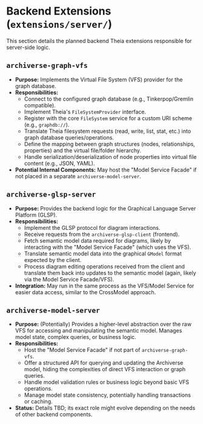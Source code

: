 # Backend Extensions (`extensions/server/`)

This section details the planned backend Theia extensions responsible for server-side logic.

## `archiverse-graph-vfs`

*   **Purpose:** Implements the Virtual File System (VFS) provider for the graph database.
*   **Responsibilities:**
    *   Connect to the configured graph database (e.g., Tinkerpop/Gremlin compatible).
    *   Implement Theia's `FileSystemProvider` interface.
    *   Register with the core `FileSystem` service for a custom URI scheme (e.g., `graphdb://`).
    *   Translate Theia filesystem requests (read, write, list, stat, etc.) into graph database queries/operations.
    *   Define the mapping between graph structures (nodes, relationships, properties) and the virtual file/folder hierarchy.
    *   Handle serialization/deserialization of node properties into virtual file content (e.g., JSON, YAML).
*   **Potential Internal Components:** May host the "Model Service Facade" if not placed in a separate `archiverse-model-server`.

## `archiverse-glsp-server`

*   **Purpose:** Provides the backend logic for the Graphical Language Server Platform (GLSP).
*   **Responsibilities:**
    *   Implement the GLSP protocol for diagram interactions.
    *   Receive requests from the `archiverse-glsp-client` (frontend).
    *   Fetch semantic model data required for diagrams, likely by interacting with the "Model Service Facade" (which uses the VFS).
    *   Translate semantic model data into the graphical `GModel` format expected by the client.
    *   Process diagram editing operations received from the client and translate them back into updates to the semantic model (again, likely via the Model Service Facade/VFS).
*   **Integration:** May run in the same process as the VFS/Model Service for easier data access, similar to the CrossModel approach.

## `archiverse-model-server`

*   **Purpose:** (Potentially) Provides a higher-level abstraction over the raw VFS for accessing and manipulating the semantic model. Manages model state, complex queries, or business logic.
*   **Responsibilities:**
    *   Host the "Model Service Facade" if not part of `archiverse-graph-vfs`.
    *   Offer a structured API for querying and updating the Archiverse model, hiding the complexities of direct VFS interaction or graph queries.
    *   Handle model validation rules or business logic beyond basic VFS operations.
    *   Manage model state consistency, potentially handling transactions or caching.
*   **Status:** Details TBD; its exact role might evolve depending on the needs of other backend components.
